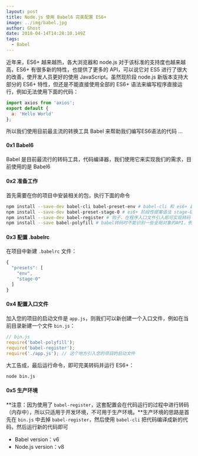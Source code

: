 ```yaml
---
layout: post
title: Node.js 使用 Babel6 完美配置 ES6+
image: ../img/babel.jpg
author: Ghost
date: 2018-04-14T14:28:10.149Z
tags: 
  - Babel
---
```


近年来，ES6+ 越来越热，各大浏览器和 node.js 对于该标准的支持度也越来越高，ES6+ 有很多新的特性，也提供了更多的 API，可以说它对 ES5 进行了很大的改善，使开发人员更好的使用 JavaScript。虽然现阶段 node.js 新版本支持大部分的 ES6+ 特性，但还是不能直接使用全部的 ES6+ 语法来编写程序直接运行，例如无法使用下面的代码：
```javascript
import axios from 'axios';
export default {
  a: 'Hello World'
};
```
所以我们使用目前最主流的转换工具 Babel 来帮助我们编写ES6语法的代码 ...

#### 0x1 Babel6
Babel 是目前最流行的转码工具，代码编译器，我们使用它来实现我们的需求，目前使用的是 Babel6
#### 0x2 准备工作
首先需要在你的项目中安装相关的包，执行下面的命令
```bash
npm install --save-dev babel-cli babel-preset-env # babel-cli 和 es6+ 最新语法 
npm install --save-dev babel-preset-stage-0 # es6+ 阶段性提案语法 stage-0 包含stage1,2,3
npm install --save-dev babel-register # 钩子，在程序入口文件引入即可实现转码
npm install --save babel-polyfill # babel转码时不能识别一些全局对象的API，例如Object.assign，使用它可以解决这个问题
```
#### 0x3 配置 .babelrc
在项目中新建 `.babelrc` 文件：
```javascript
{
  "presets": [
    "env",
    "stage-0"
  ]
}
```
#### 0x4 配置入口文件
加入您的项目的启动文件是 `app.js`，则我们可以新创建一个入口文件，例如在当前目录新建一个文件 `bin.js`：
```javascript
// bin.js
require('babel-polyfill');
require('babel-register');
require('./app.js'); // 这个地方引入您的项目的启动文件
```
大工告成，最后运行命令，即可完美转码并运行 ES6+：
```
node bin.js
```

#### 0x5 生产环境
**注意：因为使用了 `babel-register`，这套配置会在代码运行的过程中进行转码（内存中），所以只适用于开发环境，不可用于生产环境。**生产环境的思路是首先在 `bin.js` 中去掉 `babel-register`，然后使用 `babel-cli` 把代码编译成新的代码，然后运行新的代码即可

- Babel version：v6
- Node.js version：v8
